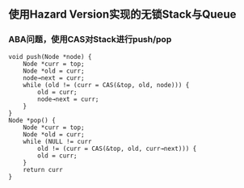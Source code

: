 ## 使用Hazard Version实现的无锁Stack与Queue ##

### ABA问题，使用CAS对Stack进行push/pop ###
    void push(Node *node) {
    	Node *curr = top;
    	Node *old = curr;
    	node→next = curr;
    	while (old != (curr = CAS(&top, old, node))) {
    		old = curr;
    		node→next = curr;		
    	}
    }
    Node *pop() {
    	Node *curr = top;
    	Node *old = curr;
    	while (NULL != curr
    		old != (curr = CAS(&top, old, curr→next))) {
    		old = curr;
    	}
    	return curr
    }

